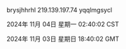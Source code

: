 brysjhhrhl 219.139.197.74 yqqlmgsycl

2024年 11月 04日 星期一 02:40:02 CST

2024年 11月 03日 星期日 18:40:02 GMT
